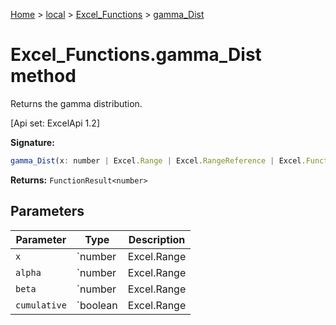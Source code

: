 [Home](./index) &gt; [local](local.md) &gt; [Excel\_Functions](local.excel_functions.md) &gt; [gamma\_Dist](local.excel_functions.gamma_dist.md)

# Excel\_Functions.gamma\_Dist method

Returns the gamma distribution. 

 \[Api set: ExcelApi 1.2\]

**Signature:**
```javascript
gamma_Dist(x: number | Excel.Range | Excel.RangeReference | Excel.FunctionResult<any>, alpha: number | Excel.Range | Excel.RangeReference | Excel.FunctionResult<any>, beta: number | Excel.Range | Excel.RangeReference | Excel.FunctionResult<any>, cumulative: boolean | Excel.Range | Excel.RangeReference | Excel.FunctionResult<any>): FunctionResult<number>;
```
**Returns:** `FunctionResult<number>`

## Parameters

|  Parameter | Type | Description |
|  --- | --- | --- |
|  `x` | `number | Excel.Range | Excel.RangeReference | Excel.FunctionResult<any>` |  |
|  `alpha` | `number | Excel.Range | Excel.RangeReference | Excel.FunctionResult<any>` |  |
|  `beta` | `number | Excel.Range | Excel.RangeReference | Excel.FunctionResult<any>` |  |
|  `cumulative` | `boolean | Excel.Range | Excel.RangeReference | Excel.FunctionResult<any>` |  |


